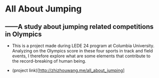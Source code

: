 # All About Jumping
## ——A study about jumping related competitions in Olympics

* This is a project made during LEDE 24 program at Columbia University. Analyzing on the Olympics score in these four sports in track and field events, I therefore explore what are some elements that contribute to the record-breaking of human being.

* (project link)[http://zhizhouwang.me/all_about_jumping]
